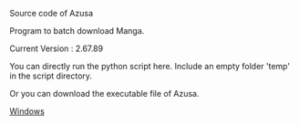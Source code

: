 Source code of Azusa

Program to batch download Manga. 

Current Version : 2.67.89

You can directly run the python script here. Include an empty folder 'temp' in the script directory. 

Or you can download the executable file of Azusa.

[Windows](https://drive.google.com/file/d/1sgiyC7DnoXMCUN4feaZdogXXDWIV09pT/view?usp=sharing "Azusa for Windows")